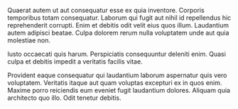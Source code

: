 Quaerat autem ut aut consequatur esse ex quia inventore. Corporis temporibus totam consequatur. Laborum qui fugit aut nihil id repellendus hic reprehenderit corrupti. Enim et debitis odit velit eius quos illum. Laudantium autem adipisci beatae. Culpa dolorem rerum nulla voluptatem unde aut quia molestiae non.
 Iusto occaecati quis harum. Perspiciatis consequuntur deleniti enim. Quasi culpa et debitis impedit a veritatis facilis vitae.
 Provident eaque consequatur qui laudantium laborum aspernatur quis vero voluptatem. Veritatis itaque aut quam voluptas excepturi ex in quos enim. Maxime porro reiciendis eum eveniet fugit laudantium dolores. Aliquam quia architecto quo illo. Odit tenetur debitis.